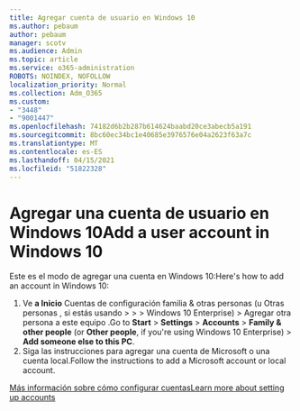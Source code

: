 ```yaml
---
title: Agregar cuenta de usuario en Windows 10
ms.author: pebaum
author: pebaum
manager: scotv
ms.audience: Admin
ms.topic: article
ms.service: o365-administration
ROBOTS: NOINDEX, NOFOLLOW
localization_priority: Normal
ms.collection: Adm_O365
ms.custom:
- "3448"
- "9001447"
ms.openlocfilehash: 74182d6b2b287b614624baabd20ce3abecb5a191
ms.sourcegitcommit: 8bc60ec34bc1e40685e3976576e04a2623f63a7c
ms.translationtype: MT
ms.contentlocale: es-ES
ms.lasthandoff: 04/15/2021
ms.locfileid: "51822328"
---
```

# <a name="add-a-user-account-in-windows-10"></a><span data-ttu-id="96dd2-102">Agregar una cuenta de usuario en Windows 10</span><span class="sxs-lookup"><span data-stu-id="96dd2-102">Add a user account in Windows 10</span></span>

<span data-ttu-id="96dd2-103">Este es el modo de agregar una cuenta en Windows 10:</span><span class="sxs-lookup"><span data-stu-id="96dd2-103">Here's how to add an account in Windows 10:</span></span>

1. <span data-ttu-id="96dd2-104">Ve **a Inicio** Cuentas de configuración familia & otras personas (u Otras personas , si estás usando  >    >    >   Windows 10 Enterprise)  > Agregar otra persona a este equipo .</span><span class="sxs-lookup"><span data-stu-id="96dd2-104">Go to **Start** > **Settings** > **Accounts** > **Family & other people** (or **Other people**, if you're using Windows 10 Enterprise) > **Add someone else to this PC**.</span></span>
2. <span data-ttu-id="96dd2-105">Siga las instrucciones para agregar una cuenta de Microsoft o una cuenta local.</span><span class="sxs-lookup"><span data-stu-id="96dd2-105">Follow the instructions to add a Microsoft account or local account.</span></span>

[<span data-ttu-id="96dd2-106">Más información sobre cómo configurar cuentas</span><span class="sxs-lookup"><span data-stu-id="96dd2-106">Learn more about setting up accounts</span></span>](https://support.microsoft.com/help/17197/)